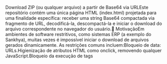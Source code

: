 Download ZIP (ou qualquer arquivo) a partir de Base64 via URLEste repositório contém uma única página HTML (index.html) projetada para uma finalidade específica: receber uma string Base64 compactada via fragmento de URL, decodificá-la, descompactá-la e iniciar o download do arquivo correspondente no navegador do usuário.🚀 MotivaçãoEm ambientes de software restritivos, como sistemas ERP (a exemplo do Sankhya), muitas vezes é impossível iniciar o download de arquivos gerados dinamicamente. As restrições comuns incluem:Bloqueio de data: URLs.Higienização de atributos HTML como onclick, removendo qualquer JavaScript.Bloqueio da execução de tags <script> injetadas dinamicamente.Limites de comprimento de URL (URI Too Long) que impedem a passagem de dados via parâmetros de busca (?).Esta página serve como uma solução robusta para contornar todas essas limitações. Ao externalizar a lógica de download para uma página neutra (como o GitHub Pages), garantimos que o navegador possa executar a operação sem interferência do sistema de origem.✨ Como UsarA página espera receber os dados do arquivo através do fragmento da URL (a parte após o #). Isso evita os limites de comprimento de uma URL padrão.A estrutura da URL deve ser a seguinte:https://<seu-usuario>.github.io/<seu-repositorio>/#cdata=<DADOS>&filename=<NOME_DO_ARQUIVO>
Onde:cdata: Contém os dados do arquivo. Para garantir que a URL não fique excessivamente longa, os dados devem ser primeiro compactados com GZIP e depois codificados em Base64.filename: O nome que o arquivo terá ao ser baixado. Por exemplo, meus_arquivos.zip.Exemplo de Geração (Java)// Supondo que 'fileBytes' é um byte[] com o conteúdo do seu arquivo
ByteArrayOutputStream compressedBaos = new ByteArrayOutputStream();
try (GZIPOutputStream gzipos = new GZIPOutputStream(compressedBaos)) {
    gzipos.write(fileBytes);
}
byte[] compressedBytes = compressedBaos.toByteArray();
String base64CompressedData = Base64.getEncoder().encodeToString(compressedBytes);

String filename = "meu_arquivo.zip";
String url = "[https://gui1949.github.io/DownloadZipFromBase64/#cdata=](https://gui1949.github.io/DownloadZipFromBase64/#cdata=)" + URLEncoder.encode(base64CompressedData, "UTF-8") + "&filename=" + filename;
🛠️ Funcionamento TécnicoLeitura da URL: A página usa JavaScript para ler o conteúdo do window.location.hash.Extração dos Parâmetros: Os parâmetros cdata e filename são extraídos da string.Decodificação: O conteúdo de cdata é primeiro decodificado de Base64 para um array de bytes.Descompressão: A biblioteca Pako.js é usada para descompactar os dados (GZIP) e restaurar o conteúdo original do arquivo.Criação do Blob: Um Blob (Binary Large Object) é criado com os dados descompactados e o MIME type apropriado (ex: application/zip).Início do Download: Um link (<a>) é criado dinamicamente em memória, apontando para o Blob. O JavaScript simula um clique nesse link, o que inicia o download no navegador.Limpeza: A página se fecha automaticamente alguns segundos após o início do download para uma melhor experiência do usuário.Este projeto é um exemplo prático de como a combinação de tecnologias web simples pode resolver problemas complexos em ambientes de software legados ou restritos.
